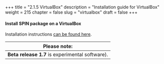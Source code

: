 +++
title = "2.1.5 VirtualBox"
description = "Installation guide for VirtualBox"
weight = 215
chapter = false
slug = "virtualbox"
draft = false
+++

#### Install SPIN package on a VirtualBox

Installation instructions [can be found here](https://valibox.sidnlabs.nl/pages/download.html#VirtualBox).

| <i class="fa fa-exclamation-triangle"></i> Please note: |
| :-----: |
| **Beta release 1.7** is experimental software).
